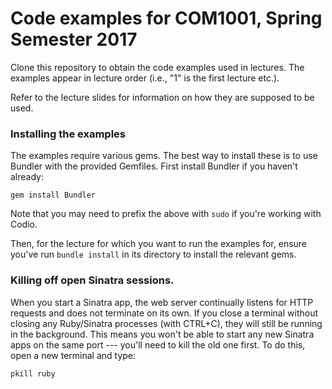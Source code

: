 # Code examples for COM1001, Spring Semester 2017

Clone this repository to obtain the code examples used in lectures. The examples appear in lecture order (i.e., "1" is the first lecture etc.).

Refer to the lecture slides for information on how they are supposed to be used.

### Installing the examples

The examples require various gems. The best way to install these is to use Bundler with the provided Gemfiles. First install Bundler if you haven't already:

`gem install Bundler`

Note that you may need to prefix the above with `sudo` if you're working with Codio.

Then, for the lecture for which you want to run the examples for, ensure you've run `bundle install` in its directory to install the relevant gems.

### Killing off open Sinatra sessions.

When you start a Sinatra app, the web server continually listens for HTTP requests and does not terminate on its own. If you close a terminal without closing any Ruby/Sinatra processes (with CTRL+C), they will still be running in the background. This means you won't be able to start any new Sinatra apps on the same port --- you'll need to kill the old one first. To do this, open a new terminal and type:

`pkill ruby`
